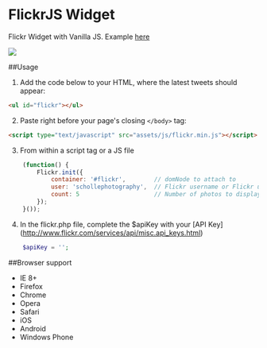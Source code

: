 FlickrJS Widget
=================

Flickr Widget with Vanilla JS. Example [here](http://www.pinceladasdaweb.com.br/blog/uploads/flickr/widget/)

![](https://raw.github.com/pinceladasdaweb/FlickrJS/master/widget/assets/img/screenshot.jpg)

##Usage
1. Add the code below to your HTML, where the latest tweets should appear:
```html
<ul id="flickr"></ul>
```

2. Paste right before your page's closing `</body>` tag:
```html
<script type="text/javascript" src="assets/js/flickr.min.js"></script>
```

3. From within a script tag or a JS file
```javascript   
    (function() {
        Flickr.init({
            container: '#flickr',        // domNode to attach to
            user: 'schollephotography',  // Flickr username or Flickr user id
            count: 5                     // Number of photos to display
        });
    }());
```

4. In the flickr.php file, complete the $apiKey with your [API Key] (http://www.flickr.com/services/api/misc.api_keys.html)
```php
	$apiKey = '';
```

##Browser support

* IE 8+
* Firefox
* Chrome
* Opera
* Safari
* iOS
* Android
* Windows Phone
